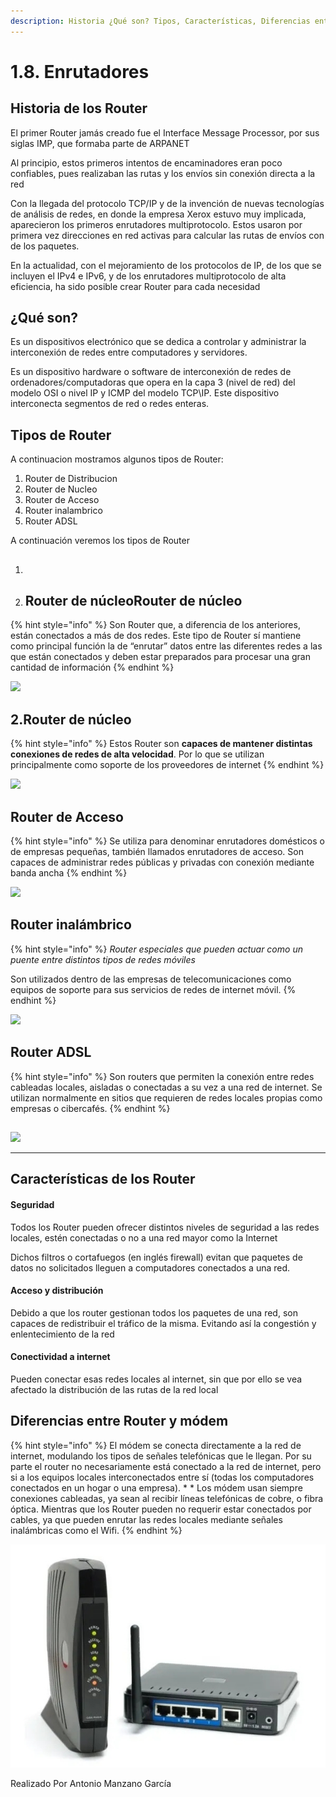 ```yaml
---
description: Historia ¿Qué son? Tipos, Características, Diferencias entre Router y modem
---
```


# 1.8. Enrutadores

## Historia de los Router

El primer Router jamás creado fue el Interface Message Processor, por sus siglas IMP, que formaba parte de ARPANET

Al principio, estos primeros intentos de encaminadores eran poco confiables, pues realizaban las rutas y los envíos sin conexión directa a la red

Con la llegada del protocolo TCP/IP y de la invención de nuevas tecnologías de análisis de redes, en donde la empresa Xerox estuvo muy implicada, aparecieron los primeros enrutadores multiprotocolo. Estos usaron por primera vez direcciones en red activas para calcular las rutas de envíos con de los paquetes.

En la actualidad, con el mejoramiento de los protocolos de IP, de los que se incluyen el IPv4 e IPv6, y de los enrutadores multiprotocolo de alta eficiencia, ha sido posible crear Router para cada necesidad

## ¿Qué son?

Es un dispositivos electrónico que se dedica a controlar y administrar la interconexión de redes entre computadores y servidores.

Es un dispositivo hardware o software de interconexión de redes de ordenadores/computadoras que opera en la capa 3 (nivel de red) del modelo OSI o nivel IP y ICMP del modelo TCP\IP. Este dispositivo interconecta segmentos de red o redes enteras.

## Tipos de Router

A continuacion mostramos algunos tipos de Router:

1. Router de Distribucion
2. Router de Nucleo
3. Router de Acceso
4. Router inalambrico&#x20;
5. Router ADSL

A continuación veremos los tipos de Router&#x20;

1. ##
2. ## Router de núcleoRouter de núcleo

{% hint style="info" %}
Son Router que, a diferencia de los anteriores, están conectados a más de dos redes. Este tipo de Router sí mantiene como principal función la de “enrutar” datos entre las diferentes redes a las que están conectados y deben estar preparados para procesar una gran cantidad de información
{% endhint %}

![](../.gitbook/assets/router\_de\_distribucion-e1614690973443.jpg)

## **2.Router de núcleo**

{% hint style="info" %}
Estos Router son **capaces de mantener distintas conexiones de redes de alta velocidad**. Por lo que se utilizan principalmente como soporte de los proveedores de internet
{% endhint %}

![](../.gitbook/assets/router\_de\_nucleo.jpg)

## Router de Acceso

{% hint style="info" %}
Se utiliza para denominar enrutadores domésticos o de empresas pequeñas, también llamados enrutadores de acceso. Son capaces de administrar redes públicas y privadas con conexión mediante banda ancha
{% endhint %}

![](../.gitbook/assets/router\_de\_acceso.jpg)

## Router inalámbrico

{% hint style="info" %}
_Router especiales que pueden actuar como un puente entre distintos tipos de redes móviles_

Son utilizados dentro de las empresas de telecomunicaciones como equipos de soporte para sus servicios de redes de internet móvil.
{% endhint %}

![](../.gitbook/assets/router\_inalambrico.jpg)

## Router ADSL

{% hint style="info" %}
Son routers que permiten la conexión entre redes cableadas locales, aisladas o conectadas a su vez a una red de internet. Se utilizan normalmente en sitios que requieren de redes locales propias como empresas o cibercafés.
{% endhint %}

##

![](../.gitbook/assets/router\_adsl.jpg)

****

## Características de los Router

#### Seguridad

Todos los Router pueden ofrecer distintos niveles de seguridad a las redes locales, estén conectadas o no a una red mayor como la Internet

Dichos filtros o cortafuegos (en inglés firewall) evitan que paquetes de datos no solicitados lleguen a computadores conectados a una red.

#### Acceso y distribución

Debido a que los router gestionan todos los paquetes de una red, son capaces de redistribuir el tráfico de la misma. Evitando así la congestión y enlentecimiento de la red

#### Conectividad a internet

Pueden conectar esas redes locales al internet, sin que por ello se vea afectado la distribución de las rutas de la red local

## Diferencias entre Router y módem

{% hint style="info" %}
El módem se conecta directamente a la red de internet, modulando los tipos de señales telefónicas que le llegan. Por su parte el router no necesariamente está conectado a la red de internet, pero si a los equipos locales interconectados entre sí (todas los computadores conectados en un hogar o una empresa). \* \* Los módem usan siempre conexiones cableadas, ya sean al recibir líneas telefónicas de cobre, o fibra óptica. Mientras que los Router pueden no requerir estar conectados por cables, ya que pueden enrutar las redes locales mediante señales inalámbricas como el Wifi.
{% endhint %}

![](../.gitbook/assets/Modem-router.jpg)

Realizado Por Antonio Manzano García
